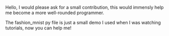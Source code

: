 Hello, I would please ask for a small contribution, this would immensly help me become a more well-rounded programmer.

The fashion_mnist py file is just a small demo I used when I was watching tutorials, now you can help me!
